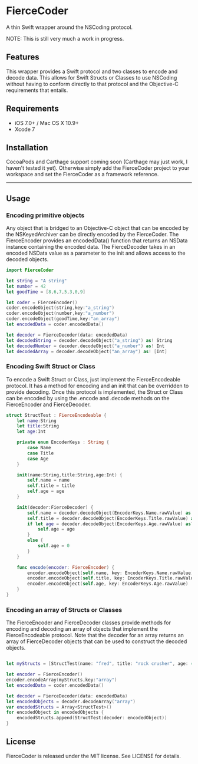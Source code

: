 # FierceCoder
A thin Swift wrapper around the NSCoding protocol.

NOTE: This is still very much a work in progress.

## Features

This wrapper provides a Swift protocol and two classes to encode and decode data. This allows for Swift Structs or Classes to use NSCoding without having to conform directly to that protocol and the Objective-C requirements that entails.

## Requirements

- iOS 7.0+ / Mac OS X 10.9+
- Xcode 7

## Installation

CocoaPods and Carthage support coming soon (Carthage may just work, I haven't tested it yet). Otherwise simply add the FierceCoder project to your workspace and set the FierceCoder as a framework reference.

---

## Usage

### Encoding primitive objects

Any object that is bridged to an Objective-C object that can be encoded by the NSKeyedArchiver can be directly encoded by the FierceCoder. The FierceEncoder provides an encodedData() function that returns an NSData instance containing the encoded data. The FierceDecoder takes in an encoded NSData value as a parameter to the init and allows access to the decoded objects.

```swift
import FierceCoder

let string = "A string"
let number = 42
let goodTime = [8,6,7,5,3,0,9]

let coder = FierceEncoder()
coder.encodeObject(string,key:"a_string")
coder.encodeObject(number,key:"a_number")
coder.encodeObject(goodTime,key:"an_array")
let encodedData = coder.encodedData()

let decoder = FierceDecoder(data: encodedData)
let decodedString = decoder.decodeObject("a_string") as! String
let decodedNumber = decoder.decodeObject("a_number") as! Int
let decodedArray = decoder.decodeObject("an_array") as! [Int]
```

### Encoding Swift Struct or Class

To encode a Swift Struct or Class, just implement the FierceEncodeable protocol. It has a method for encoding and an init that can be overridden to provide decoding. Once this protocol is implemented, the Struct or Class can be encoded by using the .encode and .decode methods on the FierceEncoder and FierceDecoder.

```swift
struct StructTest : FierceEncodeable {
    let name:String
    let title:String
    let age:Int

    private enum EncoderKeys : String {
        case Name
        case Title
        case Age
    }

    init(name:String,title:String,age:Int) {
        self.name = name
        self.title = title
        self.age = age
    }

    init(decoder:FierceDecoder) {
        self.name = decoder.decodeObject(EncoderKeys.Name.rawValue) as! String
        self.title = decoder.decodeObject(EncoderKeys.Title.rawValue) as! String
        if let age = decoder.decodeObject(EncoderKeys.Age.rawValue) as? Int {
            self.age = age
        }
        else {
            self.age = 0
        }
    }

    func encode(encoder: FierceEncoder) {
        encoder.encodeObject(self.name, key: EncoderKeys.Name.rawValue)
        encoder.encodeObject(self.title, key: EncoderKeys.Title.rawValue)
        encoder.encodeObject(self.age, key: EncoderKeys.Age.rawValue)
    }
}
```

### Encoding an array of Structs or Classes

The FierceEncoder and FierceDecoder classes provide methods for encoding and decoding an array of objects that implement the FierceEncodeable protocol. Note that the decoder for an array returns an array of FierceDecoder objects that can be used to construct the decoded objects.

```swift

let myStructs = [StructTest(name: "fred", title: "rock crusher", age: 45),StructTest(name: "barney", title: "rock crusher", age: 40)]

let encoder = FierceEncoder()
encoder.encodeArray(myStructs,key:"array")
let encodedData = coder.encodedData()

let decoder = FierceDecoder(data: encodedData)
let encodedObjects = decoder.decodeArray("array")
var encodedStructs = Array<StructTest>()
for encodedObject in encodedObjects {
    encodedStructs.append(StructTest(decoder: encodedObject))
}
```


## License

FierceCoder is released under the MIT license. See LICENSE for details.
